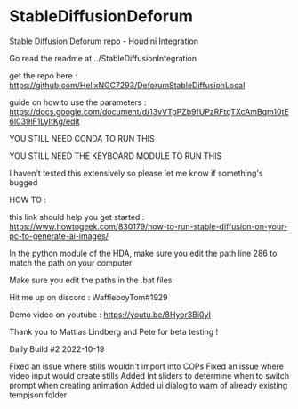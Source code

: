 # StableDiffusionDeforum

Stable Diffusion Deforum repo - Houdini Integration

Go read the readme at ../StableDiffusionIntegration

get the repo here : https://github.com/HelixNGC7293/DeforumStableDiffusionLocal

guide on how to use the parameters : https://docs.google.com/document/d/13vVTpPZb9fUPzRFtqTXcAmBqm10tE6l039lF1LyItKg/edit

YOU STILL NEED CONDA TO RUN THIS

YOU STILL NEED THE KEYBOARD MODULE TO RUN THIS

I haven't tested this extensively so please let me know if something's bugged

HOW TO : 

this link should help you get started : https://www.howtogeek.com/830179/how-to-run-stable-diffusion-on-your-pc-to-generate-ai-images/

In the python module of the HDA, make sure you edit the path line 286 to match the path on your computer 

Make sure you edit the paths in the .bat files

Hit me up on discord  : WaffleboyTom#1929

Demo video on youtube : https://youtu.be/8Hyor3Bi0yI

Thank you to Mattias Lindberg and Pete for beta testing !


Daily Build #2 2022-10-19

  Fixed an issue where stills wouldn't import into COPs
  Fixed an issue where video input would create stills
  Added Int sliders to determine when to switch prompt when creating animation
  Added ui dialog to warn of already existing tempjson folder


